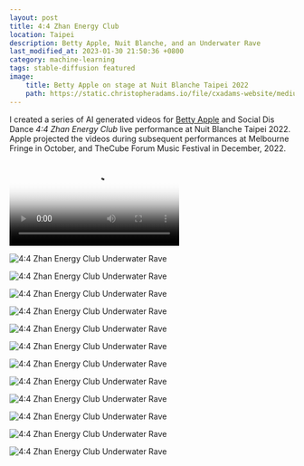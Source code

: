 ```yaml
---
layout: post
title: 4:4 Zhan Energy Club
location: Taipei
description: Betty Apple, Nuit Blanche, and an Underwater Rave
last_modified_at: 2023-01-30 21:50:36 +0800
category: machine-learning
tags: stable-diffusion featured
image:
    title: Betty Apple on stage at Nuit Blanche Taipei 2022
    path: https://static.christopheradams.io/file/cxadams-website/medium/nextcloud/Photos/Albums/2022/20221002-0213_Shilin_NuitBlanche/20221002-0213_Shilin_NuitBlanche_L1008376-0.jpg
---
```


I created a series of AI generated videos for [Betty Apple] and Social Dis Dance
*4:4 Zhan Energy Club* live performance at Nuit Blanche Taipei 2022. Apple
projected the videos during subsequent performances at Melbourne Fringe in
October, and TheCube Forum Music Festival in December, 2022.

<p>
    <video
    controls
    preload="metadata"
    src="https://f001.backblazeb2.com/file/cxadams-website/video/nextcloud/Video/Zhan-Energy-Club_20220926022258_clip.mp4"
    type="video/mp4"
    poster="https://static.christopheradams.io/file/cxadams-website/small/nextcloud/Drive/AI/StableDiffusion/2022-09/betty_apple_it_me_crowd_5/20220926022258_00256.jpg"
> </video> </p>

![4:4 Zhan Energy Club Underwater Rave](https://static.christopheradams.io/file/cxadams-website/small/nextcloud/Drive/AI/StableDiffusion/2022-09/betty_apple_it_me_crowd_5/20220926022258_00115.jpg)

![4:4 Zhan Energy Club Underwater Rave](https://static.christopheradams.io/file/cxadams-website/small/nextcloud/Drive/AI/StableDiffusion/2022-09/betty_apple_it_me_crowd_5/20220926022258_00138.jpg)

![4:4 Zhan Energy Club Underwater Rave](https://static.christopheradams.io/file/cxadams-website/small/nextcloud/Drive/AI/StableDiffusion/2022-09/betty_apple_it_me_crowd_5/20220926022258_00256.jpg)

![4:4 Zhan Energy Club Underwater Rave](https://static.christopheradams.io/file/cxadams-website/small/nextcloud/Drive/AI/StableDiffusion/2022-09/betty_apple_it_me_crowd_5/20220926022258_01070.jpg)

![4:4 Zhan Energy Club Underwater Rave](https://static.christopheradams.io/file/cxadams-website/small/nextcloud/Drive/AI/StableDiffusion/2022-09/betty_apple_it_me_crowd_5/20220926022258_01333.jpg)

![4:4 Zhan Energy Club Underwater Rave](https://static.christopheradams.io/file/cxadams-website/small/nextcloud/Drive/AI/StableDiffusion/2022-09/betty_apple_it_me_crowd_5/20220926022258_02013.jpg)

![4:4 Zhan Energy Club Underwater Rave](https://static.christopheradams.io/file/cxadams-website/small/nextcloud/Drive/AI/StableDiffusion/2022-09/betty_apple_it_me_crowd_5/20220926022258_02111.jpg)

![4:4 Zhan Energy Club Underwater Rave](https://static.christopheradams.io/file/cxadams-website/small/nextcloud/Drive/AI/StableDiffusion/2022-09/betty_apple_it_me_crowd_5/20220926022258_02217.jpg)

![4:4 Zhan Energy Club Underwater Rave](https://static.christopheradams.io/file/cxadams-website/small/nextcloud/Drive/AI/StableDiffusion/2022-09/betty_apple_it_me_crowd_5/20220926022258_02289.jpg)

![4:4 Zhan Energy Club Underwater Rave](https://static.christopheradams.io/file/cxadams-website/small/nextcloud/Drive/AI/StableDiffusion/2022-09/betty_apple_it_me_crowd_5/20220926022258_02352.jpg)

![4:4 Zhan Energy Club Underwater Rave](https://static.christopheradams.io/file/cxadams-website/small/nextcloud/Drive/AI/StableDiffusion/2022-09/betty_apple_it_me_crowd_5/20220926022258_02798.jpg)

![4:4 Zhan Energy Club Underwater Rave](https://static.christopheradams.io/file/cxadams-website/small/nextcloud/Drive/AI/StableDiffusion/2022-09/betty_apple_it_me_crowd_5/20220926022258_03224.jpg)

[Betty Apple]: https://bettyapple.art/
